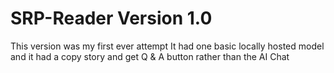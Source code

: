 # SRP-Reader Version 1.0

This version was my first ever attempt
It had one basic locally hosted model
and it had a copy story and get Q & A button rather than the AI Chat
